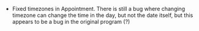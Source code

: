 - Fixed timezones in Appointment. There is still a bug where changing timezone can change the time in the day, but not the date itself, but this appears to be a bug in the original program (?)